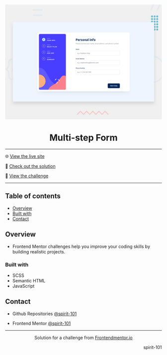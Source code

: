 ![Frontend Mentor Design](./design/desktop-preview.jpg)

<h1 align="center">Multi-step Form</h1>

<hr>

🌐 [View the live site](https://spirit-101.github.io/multi-step-form/)

🧠 [Check out the solution](https://www.frontendmentor.io/solutions/rest-countries-api-application-SoA2S7EIqd)

📝 [View the challenge](https://www.frontendmentor.io/challenges/multistep-form-YVAnSdqQBJ)

---

## Table of contents

- [Overview](#overview)
- [Built with](#built-with)
- [Contact](#contact)

<!-- Overview section -->

## Overview

- Frontend Mentor challenges help you improve your coding skills by building realistic projects.

### Built with

- SCSS
- Semantic HTML
- JavaScript

<!-- Contact section -->

## Contact

- Github Repositories [@spirit-101](https://github.com/spirit-101/)

- Frontend Mentor [@spirit-101](https://www.frontendmentor.io/profile/spirit-101)

---

<div align="center">
   Solution for a challenge from <a href="https://www.frontendmentor.io/" target="_blank">Frontendmentor.io</a>
</div>

<div align="right">
    <p>spirit-101</p>
</div>
